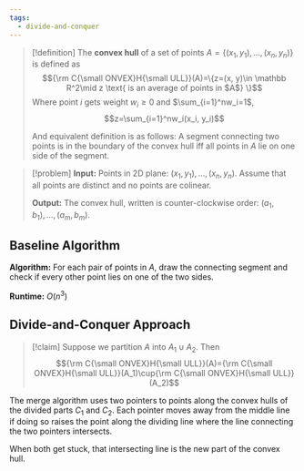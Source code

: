 ```yaml
---
tags:
  - divide-and-conquer
---
```

>[!definition]
>The **convex hull** of a set of points $A=\{(x_1, y_1), \dots, (x_n, y_n)\}$ is defined as
>$${\rm C{\small ONVEX}H{\small ULL}}(A)=\{z=(x, y)\in \mathbb R^2\mid z \text{ is an average of points in $A$} \}$$
>Where point $i$ gets weight $w_i\geq0$ and $\sum_{i=1}^nw_i=1$,
>$$z=\sum_{i=1}^nw_i(x_i, y_i)$$
>
>And equivalent definition is as follows: A segment connecting two points is in the boundary of the convex hull iff all points in $A$ lie on one side of the segment.

>[!problem]
>**Input:** Points in 2D plane: $(x_1, y_1), \dots, (x_n, y_n)$. Assume that all points are distinct and no points are colinear.
>
>**Output:** The convex hull, written is counter-clockwise order: $(a_1, b_1), \dots, (a_m, b_m)$.

## Baseline Algorithm

**Algorithm:** For each pair of points in $A$, draw the connecting segment and check if every other point lies on one of the two sides.

**Runtime:** $O(n^3)$

## Divide-and-Conquer Approach

>[!claim]
>Suppose we partition $A$ into $A_1\cup A_2$. Then $${\rm C{\small ONVEX}H{\small ULL}}(A)={\rm C{\small ONVEX}H{\small ULL}}(A_1)\cup{\rm C{\small ONVEX}H{\small ULL}}(A_2)$$

The merge algorithm uses two pointers to points along the convex hulls of the divided parts $C_1$ and $C_2$. Each pointer moves away from the middle line if doing so raises the point along the dividing line where the line connecting the two pointers intersects.

When both get stuck, that intersecting line is the new part of the convex hull.